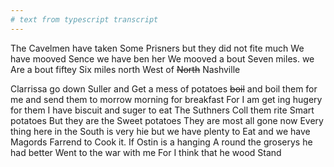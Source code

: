 ```yaml
---
# text from typescript transcript
---
```

The Cavelmen have taken Some Prisners but they did not fite much  We have mooved Sence we have ben her  We mooved a bout Seven miles. we Are a bout fiftey Six miles north West of ~~North~~ Nashville 

Clarrissa go down Suller and Get a mess of potatoes ~~boil~~ and boil them for me and send them to morrow morning for breakfast  For I am get ing hugery for them  I have biscuit and suger to eat  The Suthners Coll them rite Smart potatoes  But they are the Sweet potatoes  They are most all gone now  Every thing here in the South is very hie but we have plenty to Eat and we have Magords Farrend to Cook it. If Ostin is a hanging A round the groserys he had better Went to the war with me For I think that he wood Stand